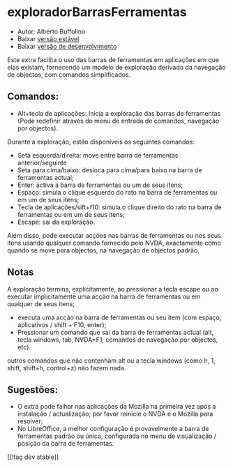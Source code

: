 # exploradorBarrasFerramentas #

* Autor: Alberto Buffolino
* Baixar [versão estável][1]
* Baixar [versão de desenvolvimento][2]

Este extra facilita o uso das barras de ferramentas em aplicações em que
elas existam, fornecendo um modelo de exploração derivado da navegação de
objectos, com comandos simplificados.

## Comandos:

* Alt+tecla de aplicações: Inicia a exploração das barras de ferramentas<br/>
(Pode redefinir através do menu de entrada de comandos, navegação por objectos).

Durante a exploração, estão disponíveis os seguintes comandos:

* Seta esquerda/direita: move entre barra de ferramentas anterior/seguinte
* Seta para cima/baixo: desloca para cima/para baixo na barra de ferramentas
  actual;
* Enter: activa a barra de ferramentas ou um de seus itens;
* Espaço: simula o clique esquerdo do rato na barra de ferramentas ou em um
  de seus itens;
* Tecla de aplicações/sift+f10: simula o clique direito do rato na barra de
  ferramentas ou em um de seus itens;
* Escape: sai da exploração.

Além disso, pode executar acções nas barras de ferramentas ou nos seus itens
usando qualquer comando fornecido pelo NVDA, exactamente como quando se move
para objectos, na navegação de objectos padrão.

## Notas

A exploração termina, explicitamente, ao pressionar a tecla  escape ou ao
executar implicitamente uma acção na barra de ferramentas ou em qualquer de
seus itens;

* executa uma acção na barra de ferramentas ou seu item (com espaço,
  aplicativos / shift + F10, enter);
* Pressionar um comando que sai da barra de ferramentas actual (alt, tecla
  windows, tab, NVDA+F1, comandos de navegação por objectos, etc).

outros comandos que não contenham alt ou a tecla windows (como h, 1, shift,
shift+h, control+z) não fazem nada.

## Sugestões:

* O extra pode falhar nas aplicações da Mozilla na primeira vez após a
  instalação / actualização; por favor reinicie o NVDA e o Mozilla para
  resolver;
* No LibreOffice, a melhor configuração é provavelmente a barra de
  ferramentas padrão ou única, configurada no menu de visualização / posição
  da barra de ferramentas.


[[!tag dev stable]]

[1]: https://addons.nvda-project.org/files/get.php?file=tbx

[2]: https://addons.nvda-project.org/files/get.php?file=tbx-dev
